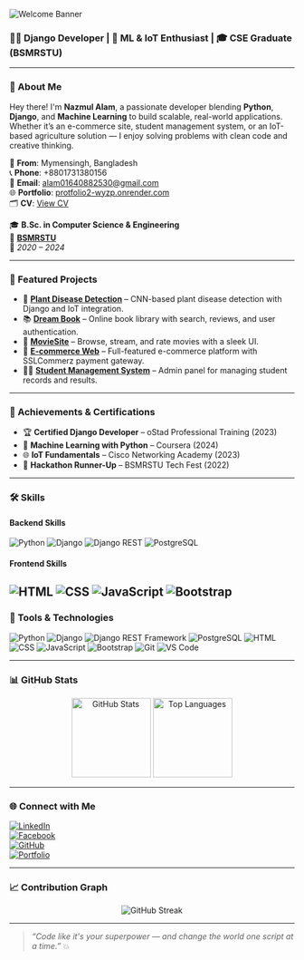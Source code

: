 ![Welcome Banner](https://capsule-render.vercel.app/api?type=waving&color=0:00ADB5,100:222831&height=180&section=header&text=Hi,%20I'm%20Nazmul%20Alam!&fontSize=36&fontColor=fff)

### 👨‍💻 Django Developer | 🌿 ML & IoT Enthusiast | 🎓 CSE Graduate (BSMRSTU)

---

### 🚀 About Me
Hey there! I'm **Nazmul Alam**, a passionate developer blending **Python**, **Django**, and **Machine Learning** to build scalable, real-world applications. Whether it’s an e-commerce site, student management system, or an IoT-based agriculture solution — I enjoy solving problems with clean code and creative thinking.

📍 **From**: Mymensingh, Bangladesh  
📞 **Phone**: +8801731380156  
📧 **Email**: [alam01640882530@gmail.com](mailto:alam01640882530@gmail.com)  
🌐 **Portfolio**: [protfolio2-wyzp.onrender.com](https://protfolio2-wyzp.onrender.com)  
🗂️ **CV**: [View CV](https://drive.google.com/file/d/1tbczJpxigvTIQ3WyvxEJcDHQD43xHODe/view?usp=sharing)  

🎓 **B.Sc. in Computer Science & Engineering**  
🏫 **[BSMRSTU](https://www.bsmrstu.edu.bd/s/)**  
📅 *2020 – 2024*

---

### 💼 Featured Projects

- 🍃 [**Plant Disease Detection**](https://smart-urban-agri.onrender.com) – CNN-based plant disease detection with Django and IoT integration.
- 📚 [**Dream Book**](https://dream-book-886q.onrender.com) – Online book library with search, reviews, and user authentication.
- 🎥 [**MovieSite**](https://movisite-vsfl.onrender.com) – Browse, stream, and rate movies with a sleek UI.
- 🛒 [**E-commerce Web**](https://e-commerce-state-in5m.onrender.com) – Full-featured e-commerce platform with SSLCommerz payment gateway.
- 🧑‍🎓 [**Student Management System**](https://student-management-system-6p1f.onrender.com) – Admin panel for managing student records and results.

---

### 🥇 Achievements & Certifications
- 🏆 **Certified Django Developer** – oStad Professional Training (2023)
- 📜 **Machine Learning with Python** – Coursera (2024)
- 🌐 **IoT Fundamentals** – Cisco Networking Academy (2023)
- 🥈 **Hackathon Runner-Up** – BSMRSTU Tech Fest (2022)

---

### 🛠️ Skills
#### Backend Skills
![Python](https://img.shields.io/badge/Python-3776AB?style=flat&logo=python&logoColor=white)
![Django](https://img.shields.io/badge/Django-092E20?style=flat&logo=django&logoColor=white)
![Django REST](https://img.shields.io/badge/Django%20REST-092E20?style=flat&logo=django&logoColor=white)
![PostgreSQL](https://img.shields.io/badge/PostgreSQL-316192?style=flat&logo=postgresql&logoColor=white)
#### Frontend Skills
![HTML](https://img.shields.io/badge/HTML-E34F26?style=flat&logo=html5&logoColor=white)
![CSS](https://img.shields.io/badge/CSS-1572B6?style=flat&logo=css3&logoColor=white)
![JavaScript](https://img.shields.io/badge/JavaScript-F7DF1E?style=flat&logo=javascript&logoColor=black)
![Bootstrap](https://img.shields.io/badge/Bootstrap-563D7C?style=flat&logo=bootstrap&logoColor=white)
---

### 🧰 Tools & Technologies

![Python](https://img.shields.io/badge/Python-3776AB?style=for-the-badge&logo=python&logoColor=white)
![Django](https://img.shields.io/badge/Django-092E20?style=for-the-badge&logo=django&logoColor=white)
![Django REST Framework](https://img.shields.io/badge/Django%20REST-092E20?style=for-the-badge&logo=django&logoColor=white)
![PostgreSQL](https://img.shields.io/badge/PostgreSQL-316192?style=for-the-badge&logo=postgresql&logoColor=white)
![HTML](https://img.shields.io/badge/HTML-E34F26?style=for-the-badge&logo=html5&logoColor=white)
![CSS](https://img.shields.io/badge/CSS-1572B6?style=for-the-badge&logo=css3&logoColor=white)
![JavaScript](https://img.shields.io/badge/JavaScript-F7DF1E?style=for-the-badge&logo=javascript&logoColor=black)
![Bootstrap](https://img.shields.io/badge/Bootstrap-563D7C?style=for-the-badge&logo=bootstrap&logoColor=white)
![Git](https://img.shields.io/badge/Git-F05032?style=for-the-badge&logo=git&logoColor=white)
![VS Code](https://img.shields.io/badge/VS%20Code-007ACC?style=for-the-badge&logo=visual-studio-code&logoColor=white)

---

### 📊 GitHub Stats

<p align="center">
  <img src="https://github-readme-stats.vercel.app/api?username=alam0164088&show_icons=true&theme=radical" alt="GitHub Stats" height="140"/>
  <img src="https://github-readme-stats.vercel.app/api/top-langs/?username=alam0164088&layout=compact&theme=radical" alt="Top Languages" height="140"/>
</p>

---

### 🌐 Connect with Me

[![LinkedIn](https://img.shields.io/badge/LinkedIn-0A66C2?style=for-the-badge&logo=linkedin&logoColor=white)](https://www.linkedin.com/in/nazmul-alam-803615325/)  
[![Facebook](https://img.shields.io/badge/Facebook-1877F2?style=for-the-badge&logo=facebook&logoColor=white)](https://web.facebook.com/nazmul.alam.99700/)  
[![GitHub](https://img.shields.io/badge/GitHub-181717?style=for-the-badge&logo=github&logoColor=white)](https://github.com/alam0164088)  
[![Portfolio](https://img.shields.io/badge/Portfolio-00ADB5?style=for-the-badge&logo=web&logoColor=white)](https://protfolio2-wyzp.onrender.com)

---

### 📈 Contribution Graph

<p align="center">
  <img src="https://github-readme-streak-stats.herokuapp.com/?user=alam0164088&theme=radical" alt="GitHub Streak" />
</p>

---

> _“Code like it's your superpower — and change the world one script at a time.”_ 💥

